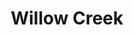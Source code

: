 ---
title: Willow Creek
phone: (877) 959-3369
website: http://willowcreeksanjose.com/
management: Greystar
location: "San Jose"
tags: []
---